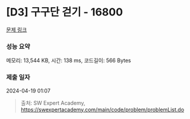 # [D3] 구구단 걷기 - 16800 

[문제 링크](https://swexpertacademy.com/main/code/problem/problemDetail.do?contestProbId=AYaf9W8afyMDFAQ9) 

### 성능 요약

메모리: 13,544 KB, 시간: 138 ms, 코드길이: 566 Bytes

### 제출 일자

2024-04-19 01:07



> 출처: SW Expert Academy, https://swexpertacademy.com/main/code/problem/problemList.do